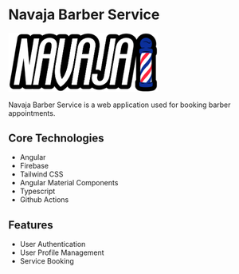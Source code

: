 # Navaja Barber Service

<img src="./src/assets/navajaLogo.png" width="300px">

Navaja Barber Service is a web application used for booking barber appointments.

## Core Technologies

- Angular
- Firebase
- Tailwind CSS
- Angular Material Components
- Typescript
- Github Actions

## Features

- User Authentication
- User Profile Management
- Service Booking
